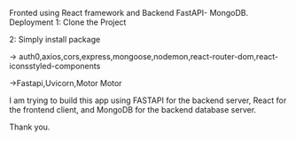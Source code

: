 Fronted using React framework and Backend FastAPI- MongoDB.
Deployment
1: Clone the Project

2: Simply install package

-> auth0,axios,cors,express,mongoose,nodemon,react-router-dom,react-iconsstyled-components

->Fastapi,Uvicorn,Motor Motor

I am trying to build this app using FASTAPI for the backend server, React for the frontend client, and MongoDB for the backend database server.

Thank you.
